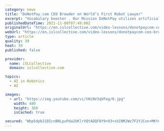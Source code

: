 ```yaml
---
category: news
title: "DoNotPay.com CEO Browder on World’s First Robot Lawyer"
excerpt: "Vocabulary booster . Our Mission DoNotPay utilizes artificial intelligence to help consumers fight against large corporations and solve their problems like beating parking tickets, appealing bank fees,"
publishedDateTime: 2021-11-08T07:49:00Z
originalUrl: "https://en.islcollective.com/video-lessons/donotpaycom-ceo-browder-on-worlds-first-robot-lawyer"
webUrl: "https://en.islcollective.com/video-lessons/donotpaycom-ceo-browder-on-worlds-first-robot-lawyer"
type: article
quality: 39
heat: 39
published: false

provider:
  name: iSLCollective
  domain: islcollective.com

topics:
  - AI in Robotics
  - AI

images:
  - url: "https://img.youtube.com/vi/tNiNV3qVFog/0.jpg"
    width: 480
    height: 360
    isCached: true

secured: "Wbp5dpb21DIcnBNLpuPda2UKlrVQtADQF8Y9+03+xbINMJWz7F2YJCon+MKYeECmyVIkgcc1yptcT2azFOoJfVp90oojOpTuXxGJ70uG6i4aPgwuBjB4U42AonnFP+QRTtaTeEGTBWKUcAxF+sTeoNY5RQlkuKZR/A2Zq0DosEDlR+0H9QRxc3d7MWHlS3bR4HxMC7zCwd4cm52YbpuuOrki1uf3SfHJHzHhE7ciUlyKXA5++0E7+4X905pjj1I/+OLGo3NP9lXrQaIUZ46xv96zJKGzFW9tmbd3XtBax7JD96yzi6RPL/lOdOnXaTmjj8nMHzUfvZkHoXEWfXimKe4Yd1mMo+spz+UXiXzY5I0=;aoPmK6Z2n1HNyIHhv2vx/Q=="
---
```


